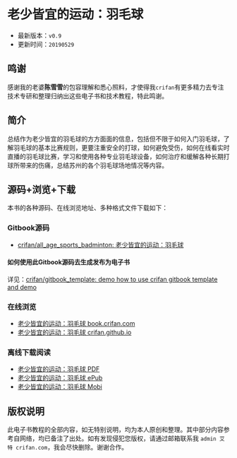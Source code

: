 # 老少皆宜的运动：羽毛球

* 最新版本：`v0.9`
* 更新时间：`20190529`

## 鸣谢

感谢我的老婆**陈雪雪**的包容理解和悉心照料，才使得我`crifan`有更多精力去专注技术专研和整理归纳出这些电子书和技术教程，特此鸣谢。

## 简介

总结作为老少皆宜的羽毛球的方方面面的信息，包括但不限于如何入门羽毛球，了解羽毛球的基本比赛规则，更要注重安全的打球，如何避免受伤，如何在线看实时直播的羽毛球比赛，学习和使用各种专业羽毛球设备，如何治疗和缓解各种长期打球所带来的伤痛，总结苏州的各个羽毛球场地情况等内容。

## 源码+浏览+下载

本书的各种源码、在线浏览地址、多种格式文件下载如下：

### Gitbook源码

* [crifan/all_age_sports_badminton: 老少皆宜的运动：羽毛球](https://github.com/crifan/all_age_sports_badminton)

#### 如何使用此Gitbook源码去生成发布为电子书

详见：[crifan/gitbook_template: demo how to use crifan gitbook template and demo](https://github.com/crifan/gitbook_template)

### 在线浏览

* [老少皆宜的运动：羽毛球 book.crifan.com](http://book.crifan.com/books/all_age_sports_badminton/website)
* [老少皆宜的运动：羽毛球 crifan.github.io](https://crifan.github.io/all_age_sports_badminton/website)

### 离线下载阅读

* [老少皆宜的运动：羽毛球 PDF](http://book.crifan.com/books/all_age_sports_badminton/pdf/all_age_sports_badminton.pdf)
* [老少皆宜的运动：羽毛球 ePub](http://book.crifan.com/books/all_age_sports_badminton/epub/all_age_sports_badminton.epub)
* [老少皆宜的运动：羽毛球 Mobi](http://book.crifan.com/books/all_age_sports_badminton/mobi/all_age_sports_badminton.mobi)

## 版权说明

此电子书教程的全部内容，如无特别说明，均为本人原创和整理。其中部分内容参考自网络，均已备注了出处。如有发现侵犯您版权，请通过邮箱联系我 `admin 艾特 crifan.com`，我会尽快删除。谢谢合作。